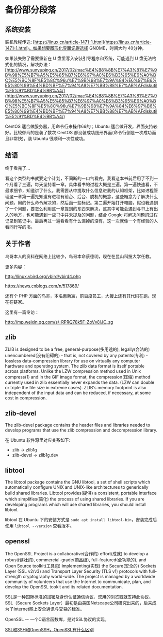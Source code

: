 # 备份部分段落

## 系统安装

装机教程传送: [https://linux.cn/article-1471-1.html](https://linux.cn/article-1471-1.html)。如果想要图形化界面记得选择 GNOME，时间大约 40分钟。

如果装失败了需要重新在 U 盘里写入安装引导程序和系统，可能遇到 U 盘无法格式化的情况，解决办法：[http://www.sunyuping.cn/2017/02/mac%E4%B8%8B%E7%A3%81%E7%9B%98%E5%B7%A5%E5%85%B7%E6%97%A0%E6%B3%95%E6%A0%BC%E5%BC%8F%E5%8C%96u%E7%9B%98%E7%9A%84%E6%97%B6%E5%80%99%E4%BD%BF%E7%94%A8%E7%BB%88%E7%AB%AFdiskutil%E5%91%BD%E4%BB%A4/](http://www.sunyuping.cn/2017/02/mac%E4%B8%8B%E7%A3%81%E7%9B%98%E5%B7%A5%E5%85%B7%E6%97%A0%E6%B3%95%E6%A0%BC%E5%BC%8F%E5%8C%96u%E7%9B%98%E7%9A%84%E6%97%B6%E5%80%99%E4%BD%BF%E7%94%A8%E7%BB%88%E7%AB%AFdiskutil%E5%91%BD%E4%BB%A4/)

CentOS 适合做服务器，用命令行来操作66的；Ubuntu 适合做开发，界面支持较好。比较郁闷的是装了数次 CentOS 都没装成功图形界面(命令行倒是一次成功而且非常快)，装 Ubuntu 很顺利一次性成功。

## 结语

终于看完了...

看这个类型的书就要定个计划，不间断的一口气看完，我看这本书前后用了不到一个月看了三遍，每天坚持看一章。具体看书的过程大概是三遍，第一遍快速看，不最求细节，知道讲了什么，我需要从中提取什么信息进我的认知框架，比如进程管理这一章第一遍先知道有进程有前台、后台、脱机的概念，这些概念为了解决什么问题，用的什么命令解决的，然后画一些标记。第二遍开始打开电脑，假设我遇到了一个问题，要怎么利用这一章提到的东西来解决，这其中可能会遇到与书上有出入的地方，也可能遇到一些书中并未提及的问题，结合 Google 将解决问题的过程记录到笔记中。最后再过一遍看看有什么漏掉的没有，这一次就像一个有经验的人看同行写的书。

## 关于作者

鸟哥本人的资料在网络上比较少，鸟哥本命蔡德明，现在在昆山科技大学任教。

更多内容：

http://linux.vbird.org/vbird/vbird4.php

https://news.cnblogs.com/n/517869/

还有个 PHP 方面的鸟哥，本名惠新宸，前百度员工，大搜上还有其代码在跑，现在在链家。

这里有一篇专访：

http://mp.weixin.qq.com/s/-RPRQ78k5F-ZoVv8IJC_zg

## zlib

ZLIB is designed to be a free, general-purpose(多用途的), legally(合法的) unencumbered(没有阻碍的) - that is, not covered by any patents(专利) - lossless data-compression library for use on virtually any computer hardware and operating system. The zlib data format is itself portable across platforms. Unlike the LZW compression method used in Unix compress(1) and in the GIF image format, the compression(压缩) method currently used in zlib essentially never expands the data. (LZW can double or triple the file size in extreme cases). ZLIB's memory footprint is also independent of the input data and can be reduced, if necessary, at some cost in compression.

## zlib-devel

The zlib-devel package contains the header files and libraries needed to develop programs that use the zlib compression and decompression library.

在 Ubuntu 软件源里对应关系如下:
- zlib -> zlib1g
- zlib-devel -> zlib1g.dev

## libtool

The libtool package contains the GNU libtool, a set of shell scripts which automatically configure UNIX and UNIX-like architectures to generically build shared libraries. Libtool provides(提供) a consistent, portable interface which simplifies(简化) the process of using shared libraries. If you are developing programs which will use shared libraries, you should install libtool.

libtool 在 Ubuntu 下的安装方式是 `sudo apt install libtool-bin`，安装完成后使用 `libtool --version` 查看版本。

## openssl

The OpenSSL Project is a collaborative(合作的) effort(成就) to develop a robust(健壮的), commercial-grade(商品级), full-featured(全功能的), and Open Source toolkit(工具包) implementing(实现) the Secure(安全的) Sockets Layer (SSL v2/v3) and Transport Layer Security (TLS v1) protocols with full-strength cryptography world-wide. The project is managed by a worldwide community of volunteers that use the Internet to communicate, plan, and develop the OpenSSL tookit and its related documentation.

SSL是一种国际标准的加密及身份认证通信协议，您用的浏览器就支持此协议。SSL（Secure Sockets Layer）最初是由美国Netscape公司研究出来的，后来成为了Internet网上安全通讯与交易的标准。

OpenSSL -- 一个C语言函数库，是对SSL协议的实现。

[SSL和SSH和OpenSSH，OpenSSL有什么区别](https://www.cnblogs.com/foohack/p/4103212.html)
